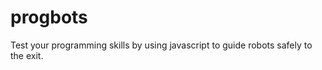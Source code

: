 progbots
========

Test your programming skills by using javascript to guide robots safely to the exit.

